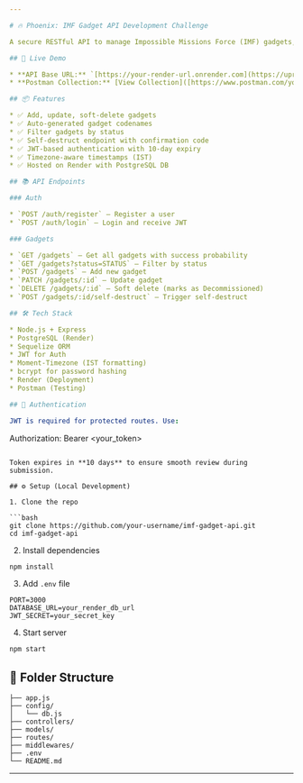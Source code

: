 ```yaml
---

# 🔥 Phoenix: IMF Gadget API Development Challenge

A secure RESTful API to manage Impossible Missions Force (IMF) gadgets, built using Node.js, Express, and PostgreSQL with JWT authentication.

## 🚀 Live Demo

* **API Base URL:** `[https://your-render-url.onrender.com](https://upraised-backend-ppzd.onrender.com)`
* **Postman Collection:** [View Collection]([https://www.postman.com/your-link](https://www.postman.com/maintenance-cosmologist-12845390/workspace/anirudh/collection/31320871-122bc85a-0279-4191-96cb-83de309392ce?action=share&creator=31320871))

## 📦 Features

* ✅ Add, update, soft-delete gadgets
* ✅ Auto-generated gadget codenames
* ✅ Filter gadgets by status
* ✅ Self-destruct endpoint with confirmation code
* ✅ JWT-based authentication with 10-day expiry
* ✅ Timezone-aware timestamps (IST)
* ✅ Hosted on Render with PostgreSQL DB

## 📚 API Endpoints

### Auth

* `POST /auth/register` – Register a user
* `POST /auth/login` – Login and receive JWT

### Gadgets

* `GET /gadgets` – Get all gadgets with success probability
* `GET /gadgets?status=STATUS` – Filter by status
* `POST /gadgets` – Add new gadget
* `PATCH /gadgets/:id` – Update gadget
* `DELETE /gadgets/:id` – Soft delete (marks as Decommissioned)
* `POST /gadgets/:id/self-destruct` – Trigger self-destruct

## 🛠️ Tech Stack

* Node.js + Express
* PostgreSQL (Render)
* Sequelize ORM
* JWT for Auth
* Moment-Timezone (IST formatting)
* bcrypt for password hashing
* Render (Deployment)
* Postman (Testing)

## 🔐 Authentication

JWT is required for protected routes. Use:

```
Authorization: Bearer <your_token>
```

Token expires in **10 days** to ensure smooth review during submission.

## ⚙️ Setup (Local Development)

1. Clone the repo

```bash
git clone https://github.com/your-username/imf-gadget-api.git
cd imf-gadget-api
```

2. Install dependencies

```bash
npm install
```

3. Add `.env` file

```env
PORT=3000
DATABASE_URL=your_render_db_url
JWT_SECRET=your_secret_key
```

4. Start server

```bash
npm start
```

## 📁 Folder Structure

```
├── app.js
├── config/
│   └── db.js
├── controllers/
├── models/
├── routes/
├── middlewares/
├── .env
└── README.md
```
---
```



